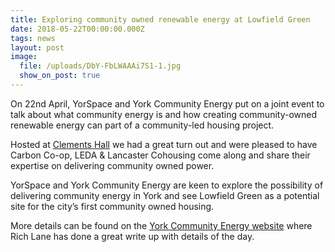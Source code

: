 ```yaml
---
title: Exploring community owned renewable energy at Lowfield Green
date: 2018-05-22T00:00:00.000Z
tags: news
layout: post
image:
  file: /uploads/DbY-FbLWAAAi7S1-1.jpg
  show_on_post: true
---
```

On 22nd April, YorSpace and York Community Energy  put on a joint event to talk about what community energy is and how creating community-owned renewable energy can part of a community-led housing project.

Hosted at [Clements Hall](http://www.clementshall.org.uk/) we had a great turn out and were pleased to have Carbon Co-op, LEDA & Lancaster Cohousing come along and share their expertise on delivering community owned power.

YorSpace and York Community Energy are keen to explore the possibility of delivering community energy in York and see Lowfield Green as a potential site for the city’s first community owned housing.

More details can be found on the [York Community Energy website](http://yorkcommunityenergy.org.uk/expert-views-on-community-energy-and-lowfield-green/) where Rich Lane has done a great write up with details of the day.
